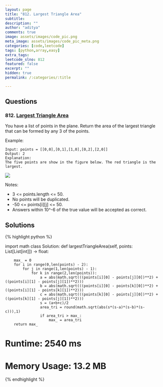```yaml
---
layout: page
title: "812. Largest Triangle Area"
subtitle: 
description: ""
author: "aditya"
comments: true
image: assets/images/code_pic.png
meta_image: assets/images/code_pic_meta.png
categories: [code,leetcode]
tags: [python,array,easy]
extra_tags: 
leetcode_slno: 812
featured: false
excerpt: ""
hidden: true
permalink: /:categories/:title

---
```


## Questions

### 812. [Largest Triangle Area](https://leetcode.com/problems/largest-triangle-area/)

You have a list of points in the plane. Return the area of the largest triangle that can be formed by any 3 of the points.

Example:

```
Input: points = [[0,0],[0,1],[1,0],[0,2],[2,0]]
Output: 2
Explanation: 
The five points are show in the figure below. The red triangle is the largest. 
```

<img class="image main" src="{{ '/assets/images/20190716largesttrianglearea/1027.png' | absolute_url }}">

Notes:

- 3 <= points.length <= 50.
- No points will be duplicated.
- -50 <= points[i][j] <= 50.
- Answers within 10^-6 of the true value will be accepted as correct.

## Solutions

{% highlight python %}

import math
class Solution:
    def largestTriangleArea(self, points: List[List[int]]) -> float:
        
        max_ = 0
        for i in range(0,len(points) - 2):
            for j in range(1,len(points) - 1):
                for k in range(2,len(points)):
                    a = abs(math.sqrt(((points[i][0] - points[j][0])**2) + ((points[i][1] - points[j][1])**2)))
                    b = abs(math.sqrt(((points[i][0] - points[k][0])**2) + ((points[i][1] - points[k][1])**2)))
                    c = abs(math.sqrt(((points[k][0] - points[j][0])**2) + ((points[k][1] - points[j][1])**2)))
                    s = (a+b+c)/2
                    area_tri = round(math.sqrt(abs(s*(s-a)*(s-b)*(s-c))),1)
                    if area_tri > max_:
                        max_ = area_tri
        return max_

# Runtime: 2540 ms
# Memory Usage: 13.2 MB
{% endhighlight %}